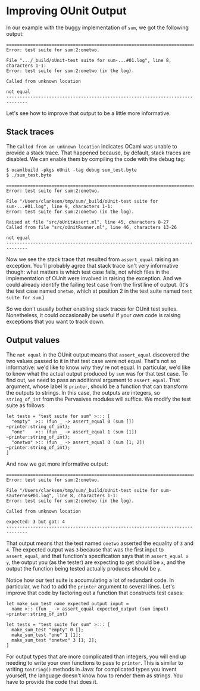 # Improving OUnit Output

In our example with the buggy implementation of `sum`,
we got the following output:

```
==============================================================================
Error: test suite for sum:2:onetwo.

File ".../_build/oUnit-test suite for sum-...#01.log", line 8, characters 1-1:
Error: test suite for sum:2:onetwo (in the log).

Called from unknown location

not equal
------------------------------------------------------------------------------
```

Let's see how to improve that output to be a little more informative.

## Stack traces

The `Called from an unknown location` indicates OCaml was unable
to provide a stack trace.  That happened because, by default,
stack traces are disabled.  We can enable them by compiling
the code with the debug tag:

```
$ ocamlbuild -pkgs oUnit -tag debug sum_test.byte
$ ./sum_test.byte

==============================================================================
Error: test suite for sum:2:onetwo.

File "/Users/clarkson/tmp/sum/_build/oUnit-test suite for sum-...#01.log", line 9, characters 1-1:
Error: test suite for sum:2:onetwo (in the log).

Raised at file "src/oUnitAssert.ml", line 45, characters 8-27
Called from file "src/oUnitRunner.ml", line 46, characters 13-26

not equal
------------------------------------------------------------------------------
```

Now we see the stack trace that resulted from `assert_equal` raising an
exception.  You'll probably agree that stack trace isn't very
informative though:  what matters is which test case fails, not which
files in the implementation of OUnit were involved in raising the
exception.  And we could already identify the failing test case from the
first line of output.  (It's the test case named `onetwo`, which at
position 2 in the test suite named `test suite for sum`.)

So we don't usually bother enabling stack traces for OUnit test suites. 
Nonetheless, it could occasionally be useful if your *own* code is
raising exceptions that you want to track down.

## Output values

The `not equal` in the OUnit output means that `assert_equal` discovered
the two values passed to it in that test case were not equal.  That's
not so informative:  we'd like to know *why* they're not equal. 
In particular, we'd like to know what the actual output
produced by `sum` was for that test case.  To find out,
we need to pass an additional argument to `assert_equal`.
That argument, whose label is `printer`, should be a function
that can transform the outputs to strings.  In this case, the
outputs are integers, so `string_of_int` from the Pervasives
modules will suffice.  We modify the test suite as follows:

```
let tests = "test suite for sum" >::: [
  "empty"  >:: (fun _ -> assert_equal 0 (sum []) ~printer:string_of_int);
  "one"    >:: (fun _ -> assert_equal 1 (sum [1]) ~printer:string_of_int);
  "onetwo" >:: (fun _ -> assert_equal 3 (sum [1; 2]) ~printer:string_of_int);
]
```

And now we get more informative output:
```
==============================================================================
Error: test suite for sum:2:onetwo.

File "/Users/clarkson/tmp/sum/_build/oUnit-test suite for sum-sauternes#01.log", line 8, characters 1-1:
Error: test suite for sum:2:onetwo (in the log).

Called from unknown location

expected: 3 but got: 4
------------------------------------------------------------------------------
```

That output means that the test named `onetwo` asserted the equality
of `3` and `4`.  The expected output was `3` because that was the
first input to `assert_equal`, and that function's specification
says that in `assert_equal x y`, the output you (as the tester)
are expecting to get should be `x`, and the output the function
being tested actually produces should be `y`.

Notice how our test suite is accumulating a lot of redundant code.
In particular, we had to add the `printer` argument to several
lines.  Let's improve that code by factoring out a function
that constructs test cases:

```
let make_sum_test name expected_output input =
  name >:: (fun _ -> assert_equal expected_output (sum input) ~printer:string_of_int)
  
let tests = "test suite for sum" >::: [
  make_sum_test "empty" 0 [];
  make_sum_test "one" 1 [1];
  make_sum_test "onetwo" 3 [1; 2];
]
```

For output types that are more complicated than integers, you will
end up needing to write your own functions to pass to `printer`.
This is similar to writing `toString()` methods in Java: for
complicated types you invent yourself, the language doesn't know 
how to render them as strings.  You have to provide the code
that does it.
